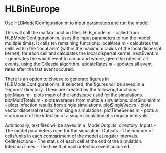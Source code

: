 # HLBinEurope

Use HLBModelConfiguration.m to input parameters and run the model.

This will call the matlab function files:
HLB_model.m - called from HLBModelConfiguration.m, uses the input parameters to run the model multiple times. It calls teh remaining functions:
localArea.m - calculates the cells within the 'local area' (within the maximum radius of the local dispersal kernel), for each cell and calculates the local dispersal kernel.
nextEvent.m - generates the which event to occur and where, given the rates of all events, using the Gillespie algorithm.
updateRates.m - updates all event rates after the last event occured.

There is an option to choose to generate figures in HLBModelConfiguration.m. If selected, the figures will be saved in a 'Figures' directory.
These are created by the following functions:
plotMaps.m - plots maps of the landscape used for the simulations.
plotMultiTotals.m - plots averages from multiple simulations.
plotSingleInf.m - plots infection results from single simulations.
plotSingleVec.m - plots vector dispersal results from single simulations.
plotTimeSeries.m - plots a storyboard of the infection of a single simulation at 5 regular intervals.

Additionally, text files will be saved in a 'ModelOutputs' directory:
Inputs - The model parameters used for the simulation.
Outputs - The number of cells/units in each compartment of the model at regular intervals.
CellInfections - The status of each cell at the end of the simulation.
InfectionTimes - The time that each infection event occurred.
